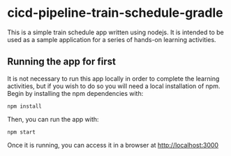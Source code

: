 # cicd-pipeline-train-schedule-gradle

This is a simple train schedule app written using nodejs. It is intended to be used as a sample application for a series of hands-on learning activities.

## Running the app for first

It is not necessary to run this app locally in order to complete the learning activities, but if you wish to do so you will need a local installation of npm. Begin by installing the npm dependencies with:

    npm install

Then, you can run the app with:

    npm start

Once it is running, you can access it in a browser at [http://localhost:3000](http://localhost:3000)
